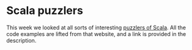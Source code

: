 Scala puzzlers
===============

This week we looked at all sorts of interesting [puzzlers of Scala](http://scalapuzzlers.com/). All the code examples are lifted from that website, and a link is provided in the description.